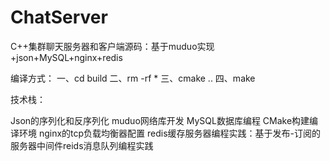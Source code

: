# ChatServer
C++集群聊天服务器和客户端源码：基于muduo实现 +json+MySQL+nginx+redis

编译方式：
一、cd build 
二、rm -rf * 
三、cmake .. 
四、make 

技术栈：

Json的序列化和反序列化
muduo网络库开发
MySQL数据库编程
CMake构建编译环境
nginx的tcp负载均衡器配置
redis缓存服务器编程实践：基于发布-订阅的服务器中间件reids消息队列编程实践


